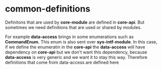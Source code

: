 # common-definitions
Definitons that are used by **core-module** are defined in **core-api**. But sometimes we need definitions that are used or shared by modules. 

For example **data-access** brings in some enumerations such as **CommandEnum**. This enum is also sent over **sys-intf-module**. In this case, if we define the enumeratin in the **core-api** the  **data-access** will have dependency on **core-api**
but we don't want this dependency, because **data-access** is very generic and we want it to stay this way. Therefore definitions that come from data-access are defined here
